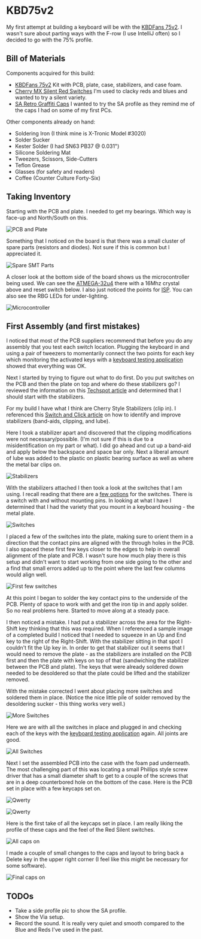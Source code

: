 # KBD75v2
My first attempt at building a keyboard will be with the [KBDFans 75v2](https://kbdfans.com/products/kbd75v2-custom-keyboard-diy-kit).  I wasn't sure about parting ways with the F-row (I use IntelliJ often) so I decided to go with the 75% profile.

## Bill of Materials

Components acquired for this build:

 - [KBDFans 75v2](https://kbdfans.com/products/kbd75v2-custom-keyboard-diy-kit) Kit with PCB, plate, case, stabilizers, and case foam.
 - [Cherry MX Silent Red Switches](https://kbdfans.com/products/cherry-mx-silent-red) I'm used to clacky reds and blues and wanted to try a silent variety.
 - [SA Retro Graffiti Caps](https://kbdfans.com/products/domikey-doubleshot-abs-sa-retro-graffiti-full-set-keycaps) I wanted to try the SA profile as they remind me of the caps I had on some of my first PCs.

Other components already on hand:

  - Soldering Iron (I think mine is X-Tronic Model #3020)
  - Solder Sucker
  - Kester Solder (I had SN63 PB37 @ 0.031")
  - Silicone Soldering Mat
  - Tweezers, Scissors, Side-Cutters
  - Teflon Grease
  - Glasses (for safety and readers)
  - Coffee (Counter Culture Forty-Six)

## Taking Inventory
Starting with the PCB and plate.  I needed to get my bearings.  Which way is face-up and North/South on this.

![PCB and Plate](./media/first/parts.jpg)

Something that I noticed on the board is that there was a small cluster of spare parts (resistors and diodes).  Not sure if this is common but I appreciated it.

![Spare SMT Parts](./media/first/spares.jpg)

A closer look at the bottom side of the board shows us the microcontroller being used.  We can see the [ATMEGA-32u4](https://www.microchip.com/wwwproducts/en/ATmega32u4) there with a 16Mhz crystal above and reset switch below.  I also just noticed the points for [ISP](https://en.wikipedia.org/wiki/In-system_programming).  You can also see the RBG LEDs for under-lighting.

![Microcontroller](/media/first/microcontroller.jpg)

## First Assembly (and first mistakes)
I noticed that most of the PCB suppliers recommend that before you do any assembly that you test each switch location.  Plugging the keyboard in and using a pair of tweezers to momentarily connect the two points for each key which monitoring the activated keys with a [keyboard testing application](https://www.keyboardtester.com/) showed that everything was OK.

Next I started by trying to figure out what to do first.  Do you put switches on the PCB and then the plate on top and where do these stabilizers go?  I reviewed the information on this [Techspot article](https://www.techspot.com/guides/1629-diy-build-your-own-mechanical-keyboard-part-2/) and determined that I should start with the stabilizers.

For my build I have what I think are Cherry Style Stabilizers (clip in).  I referenced this [Switch and Click article](https://switchandclick.com/stabilizer-guide/) on how to identify and improve stabilizers (band-aids, clipping, and lube).

Here I took a stabilizer apart and discovered that the clipping modifications were not necessary/possible.  (I'm not sure if this is due to a misidentification on my part or what).  I did go ahead and cut up a band-aid and apply below the backspace and space bar only.  Next a liberal amount of lube was added to the plastic on plastic bearing surface as well as where the metal bar clips on.

![Stabilizers](/media/first/stabs2.jpg)

With the stabilizers attached I then took a look at the switches that I am using.  I recall reading that there are a [few options](https://www.cherrymx.de/en/dev.html) for the switches.  There is a switch with and without mounting pins.  In looking at what I have I determined that I had the variety that you mount in a keyboard housing - the metal plate.

![Switches](/media/first/switches.jpg)

I placed a few of the switches into the plate, making sure to orient them in a direction that the contact pins are aligned with the through holes in the PCB.  I also spaced these first few keys closer to the edges to help in overall alignment of the plate and PCB.  I wasn't sure how much play there is this setup and didn't want to start working from one side going to the other and a find that small errors added up to the point where the last few columns would align well.

![First few switches](/media/first/first_switches.jpg)

At this point I began to solder the key contact pins to the underside of the PCB.  Plenty of space to work with and get the iron tip in and apply solder.  So no real problems here.  Started to move along at a steady pace.

I then noticed a mistake.  I had put a stabilizer across the area for the Right-Shift key thinking that this was required.  When I referenced a sample image of a completed build I noticed that I needed to squeeze in an Up and End key to the right of the Right-Shift.  With the stabilizer sitting in that spot I couldn't fit the Up key in.  In order to get that stabilizer out it seems that I would need to remove the plate - as the stabilizers are installed on the PCB first and then the plate with keys on top of that (sandwiching the stabilizer between the PCB and plate).  The keys that were already soldered down needed to be desoldered so that the plate could be lifted and the stabilizer removed.

With the mistake corrected I went about placing more switches and soldered them in place.  (Notice the nice little pile of solder removed by the desoldering sucker - this thing works very well.)

![More Switches](/media/first/more_switches.jpg)

Here we are with all the switches in place and plugged in and checking each of the keys with the [keyboard testing application](https://www.keyboardtester.com/) again.  All joints are good. 

![All Switches](/media/first/all_switches.jpg)

Next I set the assembled PCB into the case with the foam pad underneath.  The most challenging part of this was locating a small Phillips style screw driver that has a small diameter shaft to get to a couple of the screws that are in a deep counterbored hole on the bottom of the case.  Here is the PCB set in place with a few keycaps set on.

![Qwerty](./media/first/qwerty.jpg)

![Qwerty](./media/first/qwerty-2.jpg)

Here is the first take of all the keycaps set in place.  I am really liking the profile of these caps and the feel of the Red Silent switches.

![All caps on](/media/first/near_final.jpg)

I made a couple of small changes to the caps and layout to bring back a Delete key in the upper right corner (I feel like this might be necessary for some software).

![Final caps on](/media/first/final_layout.jpg)

## TODOs
 - Take a side profile pic to show the SA profile.
 - Show the Via setup.
 - Record the sound.  It is really very quiet and smooth compared to the Blue and Reds I've used in the past.
